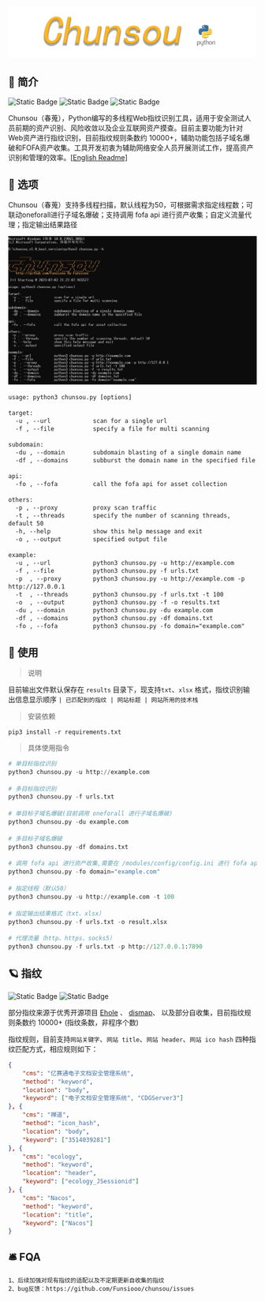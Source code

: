 ![chunsou](images/logo.png)



## 📖 简介

![Static Badge](https://img.shields.io/badge/%E5%B7%A5%E5%85%B7-chunsou(%E6%98%A5%E8%92%90)-bottlegreen?logo=github) ![Static Badge](https://img.shields.io/badge/%E8%AF%AD%E8%A8%80-Python-blue?logo=github) ![Static Badge](https://img.shields.io/badge/%E5%AE%9A%E4%BD%8D-Web%E6%8C%87%E7%BA%B9%E8%AF%86%E5%88%AB-orange?logo=github)

Chunsou（春蒐），Python编写的多线程Web指纹识别工具，适用于安全测试人员前期的资产识别、风险收敛以及企业互联网资产摸查。目前主要功能为针对Web资产进行指纹识别，目前指纹规则条数约 10000+，辅助功能包括子域名爆破和FOFA资产收集。工具开发初衷为辅助网络安全人员开展测试工作，提高资产识别和管理的效率。[[English Readme\]](https://github.com/Funsiooo/chunsou/tree/main/doc/Readme.md)



## 🥏 选项

Chunsou（春蒐）支持多线程扫描，默认线程为50，可根据需求指定线程数；可联动oneforall进行子域名爆破；支持调用 fofa api 进行资产收集；自定义流量代理；指定输出结果路径

![image-20230730114043749](/images/1.png)

```
usage: python3 chunsou.py [options]

target:
  -u , --url            scan for a single url
  -f , --file           specify a file for multi scanning

subdomain:
  -du , --domain        subdomain blasting of a single domain name
  -df , --domains       subburst the domain name in the specified file

api:
  -fo , --fofa          call the fofa api for asset collection

others:
  -p , --proxy          proxy scan traffic
  -t , --threads        specify the number of scanning threads, default 50
  -h, --help            show this help message and exit
  -o , --output         specified output file

example:
  -u , --url            python3 chunsou.py -u http://example.com
  -f , --file           python3 chunsou.py -f urls.txt
  -p  , --proxy         python3 chunsou.py -u http://example.com -p http://127.0.0.1
  -t  , --threads       python3 chunsou.py -f urls.txt -t 100
  -o  , --output        python3 chunsou.py -f -o results.txt
  -du , --domain        python3 chunsou.py -du example.com
  -df , --domains       python3 chunsou.py -df domains.txt
  -fo , --fofa          python3 chunsou.py -fo domain="example.com"
```



## 🛫 使用

> 说明

目前输出文件默认保存在 `results` 目录下，现支持`txt`、`xlsx` 格式，指纹识别输出信息显示顺序 `| 已匹配到的指纹 | 网站标题 | 网站所用的技术栈`



> 安装依赖

```
pip3 install -r requirements.txt
```



> 具体使用指令

```python
# 单目标指纹识别
python3 chunsou.py -u http://example.com

# 多目标指纹识别
python3 chunsou.py -f urls.txt

# 单目标子域名爆破(目前调用 oneforall 进行子域名爆破)
python3 chunsou.py -du example.com

# 多目标子域名爆破
python3 chunsou.py -df domains.txt

# 调用 fofa api 进行资产收集,需要在 /modules/config/config.ini 进行 fofa api 配置
python3 chunsou.py -fo domain="example.com"

# 指定线程（默认50）
python3 chunsou.py -u http://example.com -t 100

# 指定输出结果格式（txt、xlsx）
python3 chunsou.py -f urls.txt -o result.xlsx

# 代理流量（http、https、socks5）
python3 chunsou.py -f urls.txt -p http://127.0.0.1:7890
```



## 🪐 指纹

![Static Badge](https://img.shields.io/badge/%E6%8C%87%E7%BA%B9%E6%9D%A5%E6%BA%90-orange?logo=adminer) ![Static Badge](https://img.shields.io/badge/%E6%8C%87%E7%BA%B9%E8%A7%84%E5%88%99-blue?logo=hyperledger)

部分指纹来源于优秀开源项目 [Ehole](https://github.com/EdgeSecurityTeam/EHole) 、 [dismap](https://github.com/zhzyker/dismap)、 以及部分自收集，目前指纹规则条数约 10000+ (指纹条数，非程序个数)

指纹规则，目前支持`网站关键字`、`网站 title`、`网站 header`、`网站 ico hash` 四种指纹匹配方式，相应规则如下：

```json
{
    "cms": "亿赛通电子文档安全管理系统",
    "method": "keyword",
    "location": "body",
    "keyword": ["电子文档安全管理系统", "CDGServer3"]
}, {
    "cms": "禅道",
    "method": "icon_hash",
    "location": "body",
    "keyword": ["3514039281"]
}, {
    "cms": "ecology",
    "method": "keyword",
    "location": "header",
    "keyword": ["ecology_JSessionid"]
}, {
    "cms": "Nacos",
    "method": "keyword",
    "location": "title",
    "keyword": ["Nacos"]
}
```



## 🛎️ FQA

```
1、后续加强对现有指纹的适配以及不定期更新自收集的指纹
2、bug反馈：https://github.com/Funsiooo/chunsou/issues
```



